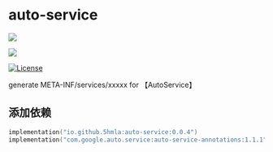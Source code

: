 # auto-service

![](https://img.shields.io/badge/AutoService-1.1.1-brightgreen.svg)

![](https://img.shields.io/badge/ksp-2.0.0+-brightgreen.svg)

[![License](https://img.shields.io/badge/LICENSE-Apache%202-green.svg?style=flat-square)](https://www.apache.org/licenses/LICENSE-2.0)

generate META-INF/services/xxxxx  for 【AutoService】

## 添加依赖

```kotlin
implementation("io.github.5hmla:auto-service:0.0.4")
implementation("com.google.auto.service:auto-service-annotations:1.1.1")
```
